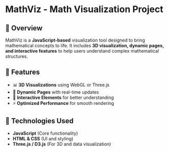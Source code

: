 # MathViz - Math Visualization Project

## 📌 Overview
MathViz is a **JavaScript-based** visualization tool designed to bring mathematical concepts to life. It includes **3D visualization, dynamic pages, and interactive features** to help users understand complex mathematical structures.

## 🎯 Features
- 📊 **3D Visualizations** using WebGL or Three.js  
- 🔄 **Dynamic Pages** with real-time updates  
- 🎨 **Interactive Elements** for better understanding  
- ⚡ **Optimized Performance** for smooth rendering  

## 🚀 Technologies Used
- **JavaScript** (Core functionality)  
- **HTML & CSS** (UI and styling)  
- **Three.js / D3.js** (For 3D and data visualization)  
